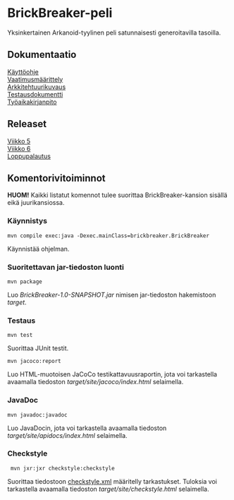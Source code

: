 # BrickBreaker-peli

Yksinkertainen Arkanoid-tyylinen peli satunnaisesti generoitavilla tasoilla.

## Dokumentaatio
[Käyttöohje](https://github.com/JakeKallioniemi/ot-harjoitustyo/blob/master/dokumentaatio/kayttoohje.md)  
[Vaatimusmäärittely](https://github.com/JakeKallioniemi/ot-harjoitustyo/blob/master/dokumentaatio/vaatimusmaarittely.md)  
[Arkkitehtuurikuvaus](https://github.com/JakeKallioniemi/ot-harjoitustyo/blob/master/dokumentaatio/arkkitehtuuri.md)  
[Testausdokumentti](https://github.com/JakeKallioniemi/ot-harjoitustyo/blob/master/dokumentaatio/testaus.md)  
[Työaikakirjanpito](https://github.com/JakeKallioniemi/ot-harjoitustyo/blob/master/dokumentaatio/tyoaikakirjanpito.md)  

## Releaset

[Viikko 5](https://github.com/JakeKallioniemi/ot-harjoitustyo/releases/tag/viikko5)  
[Viikko 6](https://github.com/JakeKallioniemi/ot-harjoitustyo/releases/tag/viikko6)  
[Loppupalautus](https://github.com/JakeKallioniemi/ot-harjoitustyo/releases/tag/loppupalautus)

## Komentorivitoiminnot

**HUOM!** Kaikki listatut komennot tulee suorittaa BrickBreaker-kansion sisällä eikä juurikansiossa.

### Käynnistys

```
mvn compile exec:java -Dexec.mainClass=brickbreaker.BrickBreaker
```

Käynnistää ohjelman.

### Suoritettavan jar-tiedoston luonti

```
mvn package
```

Luo _BrickBreaker-1.0-SNAPSHOT.jar_ nimisen jar-tiedoston hakemistoon _target_.

### Testaus

```
mvn test
```

Suorittaa JUnit testit.


```
mvn jacoco:report
```

Luo HTML-muotoisen JaCoCo testikattavuusraportin, jota voi tarkastella avaamalla tiedoston _target/site/jacoco/index.html_ selaimella.

### JavaDoc

```
mvn javadoc:javadoc
```

Luo JavaDocin, jota voi tarkastella  avaamalla tiedoston _target/site/apidocs/index.html_ selaimella.

### Checkstyle

```
 mvn jxr:jxr checkstyle:checkstyle
```

Suorittaa tiedostoon [checkstyle.xml](https://github.com/JakeKallioniemi/ot-harjoitustyo/blob/master/BrickBreaker/checkstyle.xml) määritelly tarkastukset. Tuloksia voi tarkastella avaamalla tiedoston _target/site/checkstyle.html_ selaimella.
